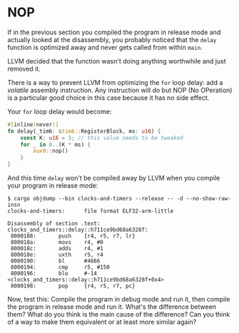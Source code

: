 # NOP

If in the previous section you compiled the program in release mode and actually looked at the
disassembly, you probably noticed that the `delay` function is optimized away and never gets called
from within `main`.

LLVM decided that the function wasn't doing anything worthwhile and just removed it.

There is a way to prevent LLVM from optimizing the `for` loop delay: add a *volatile* assembly
instruction. Any instruction will do but NOP (No OPeration) is a particular good choice in this case
because it has no side effect.

Your `for` loop delay would become:

``` rust
#[inline(never)]
fn delay(_tim6: &tim6::RegisterBlock, ms: u16) {
    const K: u16 = 3; // this value needs to be tweaked
    for _ in 0..(K * ms) {
        aux9::nop()
    }
}
```

And this time `delay` won't be compiled away by LLVM when you compile your program in release mode:

``` console
$ cargo objdump --bin clocks-and-timers --release -- -d --no-show-raw-insn
clocks-and-timers:      file format ELF32-arm-little

Disassembly of section .text:
clocks_and_timers::delay::h711ce9bd68a6328f:
 8000188:       push    {r4, r5, r7, lr}
 800018a:       movs    r4, #0
 800018c:       adds    r4, #1
 800018e:       uxth    r5, r4
 8000190:       bl      #4666
 8000194:       cmp     r5, #150
 8000196:       blo     #-14 <clocks_and_timers::delay::h711ce9bd68a6328f+0x4>
 8000198:       pop     {r4, r5, r7, pc}
```

Now, test this: Compile the program in debug mode and run it, then compile the program in release
mode and run it. What's the difference between them? What do you think is the main cause of the
difference? Can you think of a way to make them equivalent or at least more similar again?

